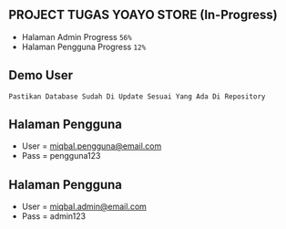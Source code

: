 ## PROJECT TUGAS YOAYO STORE (In-Progress)
 - Halaman Admin Progress `56%`
 - Halaman Pengguna Progress `12%`

## Demo User
`Pastikan Database Sudah Di Update Sesuai Yang Ada Di Repository`

## Halaman Pengguna
 - User = miqbal.pengguna@email.com
 - Pass = pengguna123

## Halaman Pengguna
 - User = miqbal.admin@email.com
 - Pass = admin123